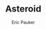---
mission_id: asteroid
editorsChoice: 
title: "Asteroid"
author: "Eric Pauker"
date: 
filename: "asteroid.zip"
description: "An asteroid has been tracked entering the Korrar system. Though a seemingly normal occurence, rebel probes have detected Imperial ships in it's vicinity and also some possible structures on it's surface. Rebel spies claim that the Empire is establishing an attack base on the asteroid, which they plan to use to launch an offensive against the rebellion. Kyle is smuggled onto the asteroid on a small cargo ship delivering supplies. He must enter the facility and disable it's defenses, so that the Rebels can move in and seize control."
heroImage: "./asteroid.png"
levelReplaced:	SECBASE
difficulty: yes
bm:	yes
fme: yes
wax: no
three_do: yes
voc: yes
gmd: no
vue: yes
lfd: yes
base: "New level from scratch" 
editors: "WDFUSE 2.00"

---